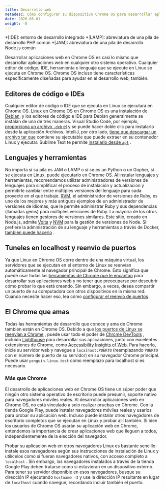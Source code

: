 ```yaml
---
title: Desarrollo web
metadesc: Cómo configurar su dispositivo Chrome OS para desarrollar aplicaciones web, cómo configurar el reenvío de puertos para acceder a ellos en otros dispositivos
date: 2020-06-01
weight: -8
---
```


<!-- prettier-ignore -->
*[IDE]: entorno de desarrollo integrado 
*[LAMP]: abreviatura de una pila de desarrollo PHP común
*[JAM]: abreviatura de una pila de desarrollo Node.js común

Desarrollar aplicaciones web en Chrome OS es casi lo mismo que desarrollar aplicaciones web en cualquier otro sistema operativo. Cualquier editor de código, IDE, herramienta o lenguaje que se ejecute en Linux se ejecuta en Chrome OS. Chrome OS incluso tiene características específicamente diseñadas para ayudar en el desarrollo web, también.

## Editores de código e IDEs

Cualquier editor de código o IDE que se ejecuta en Linux se ejecutará en Chrome OS. [Linux en Chrome OS](/{{locale.code}}/linux) en Chrome OS es una instalación de [Debian](https://www.debian.org/), y los editores de código e IDE para Debian generalmente se instalan de una de tres maneras. Visual Studio Code, por ejemplo, [proporciona un archivo `.deb` el](https://code.visualstudio.com/#alt-downloads) y se puede hacer doble clic para instalarlo desde la aplicación Archivos. IntelliJ, por otro lado, [tiene que descargar un archivo tar que](https://www.jetbrains.com/idea/download/#section=linux) contiene su ejecutable que puede extraer en su contenedor Linux y ejecutar. Sublime Text te permite [instalarlo desde `apt`](https://www.sublimetext.com/docs/3/linux_repositories.html#apt) .

## Lenguajes y herramientas

No importa si su pila es JAM o LAMP o si se es un Python o un Gopher, si se ejecuta en Linux, puede ejecutarlo en Chrome OS. Al instalar lenguajes y herramientas, recomendamos utilizar administradores de versiones de lenguajes para simplificar el proceso de instalación y actualización y permitirle cambiar entre múltiples versiones del lenguaje para cada proyecto en el que trabaje. [RVM](https://rvm.io/), el administrador de versiones de Ruby, es uno de los mejores y más antiguos ejemplos de un administrador de versiones de idiomas, que le permite administrar Ruby y sus dependencias (llamadas gems) para múltiples versiones de Ruby. La mayoría de los otros lenguajes tienen gestores de versiones similares. Este sitio, creado en Node.js, admite [Volta](https://volta.sh/) y [NVM](http://nvm.sh/) para la gestión de versiones de Node. Si prefiere la administración de su lenguaje y herramientas a través de Docker, [también puede hacerlo](/{{locale.code}}/linux/docker) .

## Tuneles en localhost y reenvío de puertos

Ya que Linux en Chrome OS corre dentro de una máquina virtual, los servidores que se ejecutan en el entorno de Linux se reenvían automáticamente al navegador principal de Chrome. Esto significa que puede usar todas las [herramientas de Chrome que le encantan](#el-chrome-que-amas) para desarrollar sus aplicaciones web y no tener que preocuparse por descubrir cómo probar lo que está creando. Sin embargo, a veces, desea compartir un puerto de su computadora con otros dispositivos en la misma red. Cuando necesite hacer eso, lea cómo [configurar el reenvío de puertos](/{{locale.code}}/web-environment/port-forwarding) .

## El Chrome que amas

Todas las herramientas de desarrollo que conoce y ama de Chrome también están en Chrome OS. Debido a que [los puertos de Linux se reenvían a Chrome](#tuneles-en-localhost-y-reenvío-de-puertos) , puede usar todo el poder de [Chrome DevTools](https://developers.google.com/web/tools/chrome-devtools?hl={{locale.code}}) , incluido [Lighthouse](https://developers.google.com/web/tools/lighthouse/hl={{locale.code}}) para desarrollar sus aplicaciones, junto con excelentes extensiones de Chrome, como [Accessibility Insights of Web](https://accessibilityinsights.io/docs/en/web/overview). Para hacerlo, inicie su servidor web y navegue a `localhost:PUERTO` (reemplazando `PUERTO` con el número de puerto de su servidor) en su navegador Chrome principal. Puede usar `penguin.linux.test` como reemplazo para localhost si es necesario.

### Más que Chrome

El desarrollo de aplicaciones web en Chrome OS tiene un súper poder que ningún otro sistema operativo de escritorio puede presumir, soporte nativo para navegadores móviles reales. Al desarrollar aplicaciones web en Chrome OS, no está vinculado a solo realizar pruebas en Chrome. Con la tienda Google Play, puede instalar navegadores móviles reales y usarlos para probar su aplicación web. Incluso puede instalar otros navegadores de escritorio completos que se ejecutan en Linux y probar allí también. Si bien los usuarios de Chrome OS usarán su aplicación web en Chrome, entendemos la importancia de crear aplicaciones web que lleguen a todos, independientemente de la elección del navegador.

Probar su aplicación web en otros navegadores Linux es bastante sencillo: instale esos navegadores según sus instrucciones de instalación de Linux y utilícelos como si fueran navegadores nativos, con acceso completo a `localhost` . Sin embargo, los navegadores instalados a través de la tienda Google Play deben tratarse como si estuvieran en un dispositivo externo. Para tener su servidor disponible en esos navegadores, busque su dirección IP ejecutando `hostname -I` y use la dirección IP resultante en lugar de `localhost` cuando navegue, recordando incluir también el puerto.

